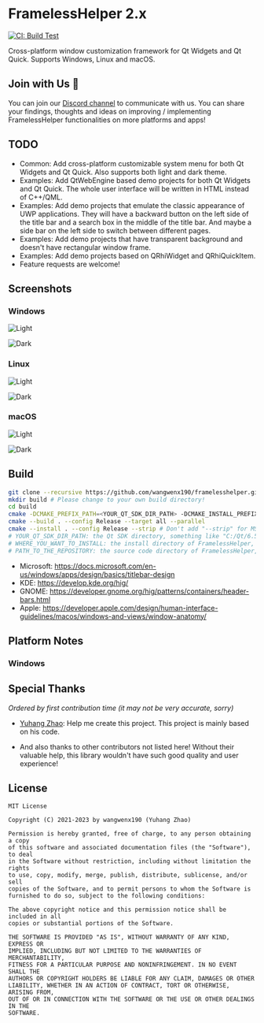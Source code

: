# FramelessHelper 2.x

[![CI: Build Test](https://github.com/wangwenx190/framelesshelper/actions/workflows/ci.yml/badge.svg?branch=main)](https://github.com/wangwenx190/framelesshelper/actions/workflows/ci.yml)

Cross-platform window customization framework for Qt Widgets and Qt Quick. Supports Windows, Linux and macOS.

## Join with Us :triangular_flag_on_post:

You can join our [Discord channel](https://discord.gg/grrM4Tmesy) to communicate with us. You can share your findings, thoughts and ideas on improving / implementing FramelessHelper functionalities on more platforms and apps!

## TODO

- Common: Add cross-platform customizable system menu for both Qt Widgets and Qt Quick. Also supports both light and dark theme.
- Examples: Add QtWebEngine based demo projects for both Qt Widgets and Qt Quick. The whole user interface will be written in HTML instead of C++/QML.
- Examples: Add demo projects that emulate the classic appearance of UWP applications. They will have a backward button on the left side of the title bar and a search box in the middle of the title bar. And maybe a side bar on the left side to switch between different pages.
- Examples: Add demo projects that have transparent background and doesn't have rectangular window frame.
- Examples: Add demo projects based on QRhiWidget and QRhiQuickItem.
- Feature requests are welcome!

## Screenshots

### Windows

![Light](./doc/win_light.png)

![Dark](./doc/win_dark.png)

### Linux

![Light](./doc/linux_light.png)

![Dark](./doc/linux_dark.png)

### macOS

![Light](./doc/mac_light.png)

![Dark](./doc/mac_dark.png)


## Build

```bash
git clone --recursive https://github.com/wangwenx190/framelesshelper.git # "--recursive" is necessary to clone the submodules.
mkdir build # Please change to your own build directory!
cd build
cmake -DCMAKE_PREFIX_PATH=<YOUR_QT_SDK_DIR_PATH> -DCMAKE_INSTALL_PREFIX=<WHERE_YOU_WANT_TO_INSTALL> -DCMAKE_BUILD_TYPE=Release -GNinja <PATH_TO_THE_REPOSITORY>
cmake --build . --config Release --target all --parallel
cmake --install . --config Release --strip # Don't add "--strip" for MSVC/Clang-CL/Intel-CL toolchains!
# YOUR_QT_SDK_DIR_PATH: the Qt SDK directory, something like "C:/Qt/6.5.1/msvc2019_64" or "/opt/Qt/6.5.1/gcc_64". Please change to your own path!
# WHERE_YOU_WANT_TO_INSTALL: the install directory of FramelessHelper, something like "../install". You can ignore this setting if you don't need to install the CMake package. Please change to your own path!
# PATH_TO_THE_REPOSITORY: the source code directory of FramelessHelper, something like "../framelesshelper". Please change to your own path!
```



- Microsoft: <https://docs.microsoft.com/en-us/windows/apps/design/basics/titlebar-design>
- KDE: <https://develop.kde.org/hig/>
- GNOME: <https://developer.gnome.org/hig/patterns/containers/header-bars.html>
- Apple: <https://developer.apple.com/design/human-interface-guidelines/macos/windows-and-views/window-anatomy/>

## Platform Notes

### Windows
## Special Thanks

*Ordered by first contribution time (it may not be very accurate, sorry)*

- [Yuhang Zhao](https://github.com/wangwenx190): Help me create this project. This project is mainly based on his code.

- And also thanks to other contributors not listed here! Without their valuable help, this library wouldn't have such good quality and user experience!

## License

```text
MIT License

Copyright (C) 2021-2023 by wangwenx190 (Yuhang Zhao)

Permission is hereby granted, free of charge, to any person obtaining a copy
of this software and associated documentation files (the "Software"), to deal
in the Software without restriction, including without limitation the rights
to use, copy, modify, merge, publish, distribute, sublicense, and/or sell
copies of the Software, and to permit persons to whom the Software is
furnished to do so, subject to the following conditions:

The above copyright notice and this permission notice shall be included in all
copies or substantial portions of the Software.

THE SOFTWARE IS PROVIDED "AS IS", WITHOUT WARRANTY OF ANY KIND, EXPRESS OR
IMPLIED, INCLUDING BUT NOT LIMITED TO THE WARRANTIES OF MERCHANTABILITY,
FITNESS FOR A PARTICULAR PURPOSE AND NONINFRINGEMENT. IN NO EVENT SHALL THE
AUTHORS OR COPYRIGHT HOLDERS BE LIABLE FOR ANY CLAIM, DAMAGES OR OTHER
LIABILITY, WHETHER IN AN ACTION OF CONTRACT, TORT OR OTHERWISE, ARISING FROM,
OUT OF OR IN CONNECTION WITH THE SOFTWARE OR THE USE OR OTHER DEALINGS IN THE
SOFTWARE.
```
